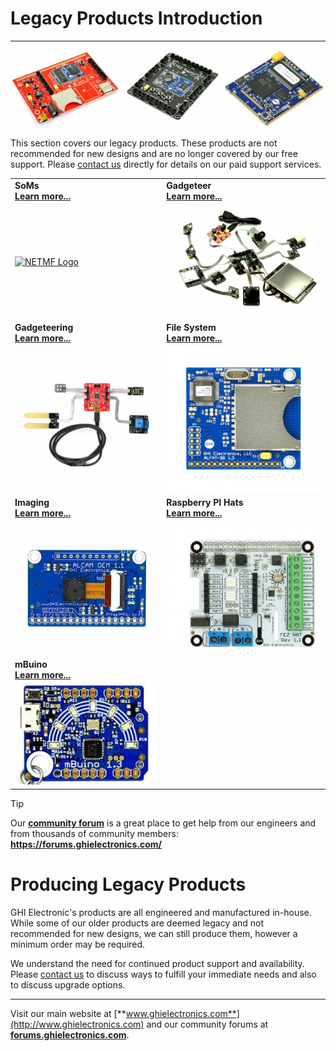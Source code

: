 # Legacy Products Introduction
---
![Legacy Products](images/legacy_noborder.jpg)

This section covers our legacy products. These products are not recommended for new designs and are no longer covered by our free support. Please [contact us](https://www.ghielectronics.com/contact) directly for details on our paid support services.

|  |  |
|--|--|
| **SoMs** </br> [**Learn more...**](soms/intro.md) | **Gadgeteer** </br> [**Learn more...**](gadgeteer/intro.md) |
| [![NETMF Logo](images/netmf_logo.png)](soms/intro.md) | [![FEZ Cobra II](gadgeteer/images/gadgeteer.jpg)](gadgeteer/intro.md) |
| **Gadgeteering** </br> [**Learn more...**](gadgeteering.md) | **File System** </br> [**Learn more...**](filesystem.md) |
| [![Fez Lynx](images/fez-lynx_sm.jpg)](gadgeteering.md) | [![F40](images/f40_board.jpg)](filesystem.md) |
| **Imaging** </br> [**Learn more...**](imaging.md) | **Raspberry PI Hats** </br> [**Learn more...**](raspberrypi_hats.md) |
| [![Alcam](images/alcam_sm.jpg)](imaging.md) | [![FEZ Hat](images/fez-hat.jpg)](raspberrypi_hats.md) |
| **mBuino** </br> [**Learn more...**](mbuino.md) | 
| [![Sample Code](images/mbuino_sm.jpg)](mbuino.md) |  |

> [!Tip]
> Our [**community forum**](https://forums.ghielectronics.com/) is a great place to get help from our engineers and from thousands of community members: **https://forums.ghielectronics.com/**

# Producing Legacy Products

GHI Electronic's products are all engineered and manufactured in-house.  While some of our older products are deemed legacy and not recommended for new designs, we can still produce them, however a minimum order may be required.

We understand the need for continued product support and availability. Please [contact us](https://www.ghielectronics.com/contact) to discuss ways to fulfill your immediate needs and also to discuss upgrade options.

***

Visit our main website at [**www.ghielectronics.com**](http://www.ghielectronics.com) and our community forums at [**forums.ghielectronics.com**](https://forums.ghielectronics.com/).